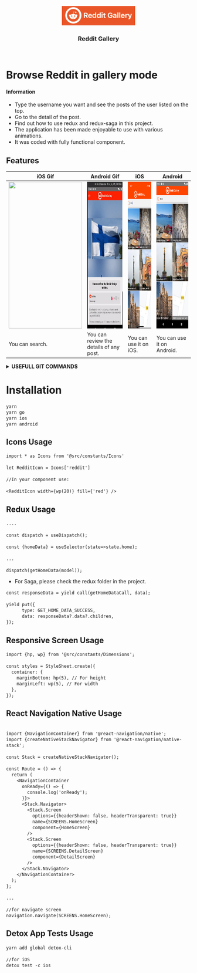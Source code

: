 
<div align="center">
  <img
    src="./src/constants/files/Logo.png"
    alt="Preview Image"
    width="200"
  />
  <p>
    <h3>
      <b>
        Reddit Gallery
      </b>
    </h3>
  </p>
  <br/>
</div>

# Browse Reddit in gallery mode

#### Information

- Type the username you want and see the posts of the user listed on the top.
- Go to the detail of the post.
- Find out how to use redux and redux-saga in this project.
- The application has been made enjoyable to use with various animations.
- It was coded with fully functional component.

## **Features**
|  iOS Gif |  Android Gif | iOS  | Android  |
|---|---|---|---|
| <img height=400 width=200  src="./examples/ios.gif" />  |  <img height=400 width=200   src="./examples/android.gif" /> | <img height=400 width=200   src="./examples/ios-1.png" />  | <img width=200 height=400 src="./examples/androdi-1.png" />  |
|  You can search. | You can review the details of any post. | You can use it on iOS.  | You can use it on Android.  |

<details>
<summary><strong> USEFULL GIT COMMANDS </strong></summary>
  
* git status = See changes
* git branch = See branches in your computer (branch you are working on is green)
* git branch "X" = Create a branch "X" in your computer
* git checkout -b "X" -> Create and Switch to branch "X"
* git switch "X" -> Switch to branch "X".
* git pull origin "Y" -> Brings changes from branch "Y" to the current branch you are working on
* git add . = Add all changes in code to stage
* git status = See all changes (stages are green, others are red)
* git commit -m "Fixing TopHeaderComponent" = Adding a commit message
* git push origin "X" = Pushing to branch "X"
* git reset HEAD~1 = Reset your local git commit
  
</details>

# Installation
```
yarn
yarn go
yarn ios
yarn android

```
## Icons Usage
```
import * as Icons from '@src/constants/Icons'

let RedditIcon = Icons['reddit']

//In your component use:

<RedditIcon width={wp(20)} fill={'red'} />
```


## Redux Usage
```
....

const dispatch = useDispatch();

const {homeData} = useSelector(state=>state.home);

...

dispatch(getHomeData(model));
```
- For Saga, please check the redux folder in the project.

```
const responseData = yield call(getHomeDataCall, data);

yield put({
      type: GET_HOME_DATA_SUCCESS,
      data: responseData?.data?.children,
});
```
## Responsive Screen Usage

```
import {hp, wp} from '@src/constants/Dimensions';

const styles = StyleSheet.create({
  container: {
    marginBottom: hp(5), // For height
    marginLeft: wp(5), // For width
  },
});
```


## React Navigation Native Usage

```

import {NavigationContainer} from '@react-navigation/native';
import {createNativeStackNavigator} from '@react-navigation/native-stack';

const Stack = createNativeStackNavigator();

const Route = () => {
  return (
    <NavigationContainer
      onReady={() => {
        console.log('onReady');
      }}>
      <Stack.Navigator>
        <Stack.Screen
          options={{headerShown: false, headerTransparent: true}}
          name={SCREENS.HomeScreen}
          component={HomeScreen}
        />
        <Stack.Screen
          options={{headerShown: false, headerTransparent: true}}
          name={SCREENS.DetailScreen}
          component={DetailScreen}
        />
      </Stack.Navigator>
    </NavigationContainer>
  );
};

...

//for navigate screen
navigation.navigate(SCREENS.HomeScreen);
```

## Detox App Tests Usage

```
yarn add global detox-cli

//for iOS
detox test -c ios
```
